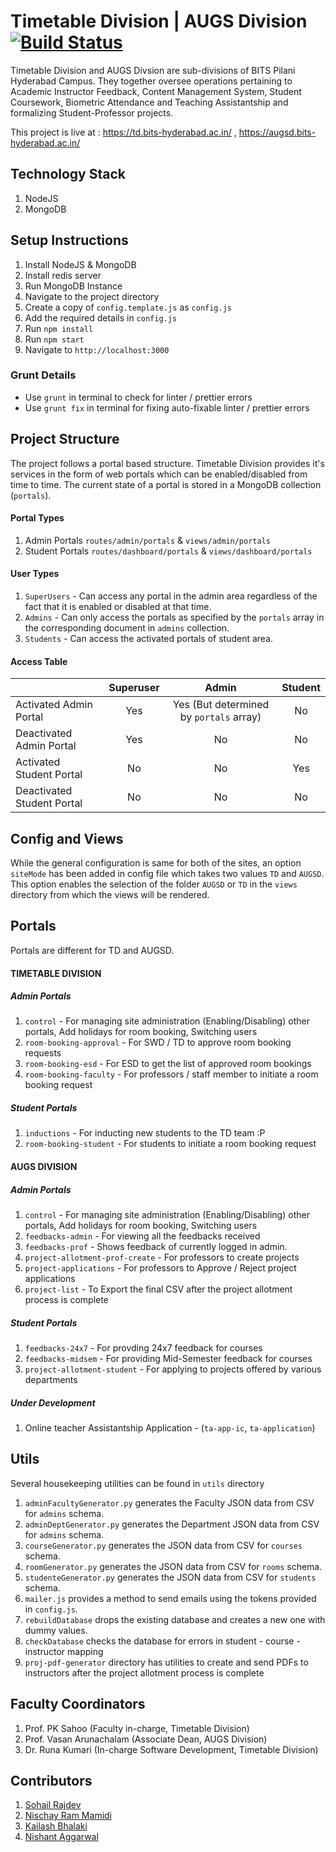 # Timetable Division | AUGS Division [![Build Status](https://api.travis-ci.com/ID-BPHC/AUGSD-TD.svg?branch=master)](https://travis-ci.com/ID-BPHC/AUGSD-TD)
Timetable Division and AUGS Divsion are sub-divisions of BITS Pilani Hyderabad Campus. They together oversee operations pertaining to Academic Instructor Feedback, Content Management System, Student Coursework, Biometric Attendance and Teaching Assistantship and formalizing Student-Professor projects.

This project is live at : https://td.bits-hyderabad.ac.in/ , https://augsd.bits-hyderabad.ac.in/

## Technology Stack
1. NodeJS
1. MongoDB

## Setup Instructions
1. Install NodeJS & MongoDB
1. Install redis server
1. Run MongoDB Instance
1. Navigate to the project directory
1. Create a copy of `config.template.js` as `config.js`
1. Add the required details in `config.js`
1. Run `npm install`
1. Run `npm start`
1. Navigate to `http://localhost:3000`

### Grunt Details
* Use `grunt` in terminal to check for linter / prettier errors
* Use `grunt fix` in terminal for fixing auto-fixable linter / prettier errors

## Project Structure

The project follows a portal based structure. Timetable Division provides it's services in the form of web portals which can be enabled/disabled from time to time. The current state of a portal is stored in a MongoDB collection (`portals`). 

#### Portal Types
1. Admin Portals `routes/admin/portals` & `views/admin/portals`
1. Student Portals `routes/dashboard/portals` & `views/dashboard/portals`

#### User Types
1. `SuperUsers` - Can access any portal in the admin area regardless of the fact that it is enabled or disabled at that time.
1. `Admins` - Can only access the portals as specified by the `portals` array in the corresponding document in `admins` collection.
1. `Students` - Can access the activated portals of student area.

#### Access Table

|                             | Superuser     | Admin                                       |Student        |
| --------------------------- |:-------------:|:-------------------------------------------:|:-------------:|
| Activated Admin Portal      |Yes            |Yes (But determined by `portals` array)      |No             |
| Deactivated Admin Portal    |Yes            |No                                           |No             |
| Activated Student Portal    |No             |No                                           |Yes            |
| Deactivated Student Portal  |No             |No                                           |No             |

## Config and Views
While the general configuration is same for both of the sites, an option `siteMode` has been added in config file which takes two values `TD` and `AUGSD`. This option enables the selection of the folder `AUGSD` or `TD` in the `views` directory from which the views will be rendered.

## Portals 
Portals are different for TD and AUGSD.
#### **TIMETABLE DIVISION**
##### Admin Portals
1. `control` - For managing site administration (Enabling/Disabling) other portals, Add holidays for room booking, Switching users
2. `room-booking-approval` - For SWD / TD to approve room booking requests
3. `room-booking-esd` - For ESD to get the list of approved room bookings
4. `room-booking-faculty` - For professors / staff member to initiate a room booking request

##### Student Portals
1. `inductions` - For inducting new students to the TD team :P
2. `room-booking-student` - For students to initiate a room booking request
####
#### **AUGS DIVISION**
##### Admin Portals
1. `control` - For managing site administration (Enabling/Disabling) other portals, Add holidays for room booking, Switching users
2. `feedbacks-admin` - For viewing all the feedbacks received
3. `feedbacks-prof` - Shows feedback of currently logged in admin.
4. `project-allotment-prof-create` - For professors to create projects
5. `project-applications` - For professors to Approve / Reject project applications
6. `project-list` - To Export the final CSV after the project allotment process is complete

##### Student Portals
1. `feedbacks-24x7` - For provding 24x7 feedback for courses
2. `feedbacks-midsem` - For providing Mid-Semester feedback for courses
3. `project-allotment-student` - For applying to projects offered by various departments
##### Under Development
1. Online teacher Assistantship Application - (`ta-app-ic`, `ta-application`)
###
## Utils
Several housekeeping utilities can be found in `utils` directory
1. `adminFacultyGenerator.py` generates the Faculty JSON data from CSV for `admins` schema.
1. `adminDeptGenerator.py` generates the Department JSON data from CSV for `admins` schema.
1. `courseGenerator.py` generates the JSON data from CSV for `courses` schema.
1. `roomGenerator.py` generates the JSON data from CSV for `rooms` schema.
1. `studenteGenerator.py` generates the JSON data from CSV for `students` schema.
1. `mailer.js` provides a method to send emails using the tokens provided in `config.js`.
1. `rebuildDatabase` drops the existing database and creates a new one with dummy values.
1. `checkDatabase` checks the database for errors in student - course - instructor mapping
1. `proj-pdf-generator` directory has utilities to create and send PDFs to instructors after the project allotment process is complete

## Faculty Coordinators
1. Prof. PK Sahoo (Faculty in-charge, Timetable Division)
1. Prof. Vasan Arunachalam (Associate Dean, AUGS Division)
1. Dr. Runa Kumari (In-charge Software Development, Timetable Division)

## Contributors
1. [Sohail Rajdev](https://www.github.com/sohailrajdev97)
2. [Nischay Ram Mamidi](https://github.com/Nischay-Pro)
3. [Kailash Bhalaki](https://www.github.com/Kailash0311)
4. [Nishant Aggarwal](https://www.github.com/nish-sapio)

